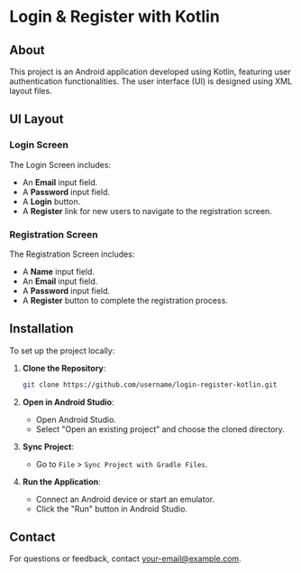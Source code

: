 # Login & Register with Kotlin

## About

This project is an Android application developed using Kotlin, featuring user authentication functionalities. The user interface (UI) is designed using XML layout files.

## UI Layout

### Login Screen

The Login Screen includes:
- An **Email** input field.
- A **Password** input field.
- A **Login** button.
- A **Register** link for new users to navigate to the registration screen.

### Registration Screen

The Registration Screen includes:
- A **Name** input field.
- An **Email** input field.
- A **Password** input field.
- A **Register** button to complete the registration process.

## Installation

To set up the project locally:

1. **Clone the Repository**:
    ```bash
    git clone https://github.com/username/login-register-kotlin.git
    ```

2. **Open in Android Studio**:
    - Open Android Studio.
    - Select "Open an existing project" and choose the cloned directory.

3. **Sync Project**:
    - Go to `File` > `Sync Project with Gradle Files`.

4. **Run the Application**:
    - Connect an Android device or start an emulator.
    - Click the "Run" button in Android Studio.

## Contact

For questions or feedback, contact [your-email@example.com](mailto:your-email@example.com).
